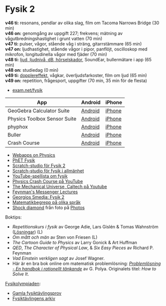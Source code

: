 # Fysik 2
**v46 ti:** resonans, pendlar av olika slag, film om Tacoma Narrows Bridge (30 min)  
**v46 on:** genomgång av uppgift 227; frekvens; mätning av vågutbredningshastighet i grunt vatten (70 min)  
**v47 ti:** pulser, vågor, stående våg i sträng, gitarrstämmare (65 min)  
**v47 on:** ljudhastighet, stående vågor i pipor, panflöjt, oscilloskop med mikrofon, longitudinella vågor med fjäder (70 min)  
**v48 ti:** [ljud, ljudnivå, dB, hörselskador](https://www.overleaf.com/read/qbbmyhngskdz#1fcd87), SoundEar, bullermätare i app (65 min)  
**v48 on:** studiedag (0 min)  
**v49 ti:** [dopplereffekt](https://www.overleaf.com/read/gmmrszkgdqfv#04abc9), vågkar, överljudsfarkoster, film om ljud (65 min)  
**v49 on:** repetition, frågesport, uppgifter (70 min, 35 min för de flesta)  

* [exam.net/fysik](https://exam.net/fysik)  

| App | Android | iPhone |  
| --- | --- | --- |  
| GeoGebra Calculator Suite | [Android](https://play.google.com/store/apps/details?id=org.geogebra.android.calculator.suite) | [iPhone](https://apps.apple.com/us/app/geogebra-calculator-suite/id1504416652?platform=iphone) |  
| Physics Toolbox Sensor Suite | [Android](https://play.google.com/store/apps/details?id=com.chrystianvieyra.physicstoolboxsuite) | [iPhone](https://apps.apple.com/cy/app/physics-toolbox-sensor-suite/id1128914250?platform=iphone) |  
| phyphox | [Android](https://play.google.com/store/apps/details?id=de.rwth_aachen.phyphox) | [iPhone](https://apps.apple.com/us/app/phyphox/id1127319693?platform=iphone) |
| Buller | [Android](https://play.google.com/store/apps/details?id=se.av.buller) | [iPhone](https://apps.apple.com/se/app/buller/id418022274?platform=iphone) |
| Crash Course | [Android](https://play.google.com/store/apps/details?id=com.complexly.thecrashcourse) | [iPhone](https://apps.apple.com/us/app/crash-course-watch-and-study/id1505594172) |  

* [Webapps on Physics](https://www.walter-fendt.de/html5/phen/)  
* [PhET Fysik](https://phet.colorado.edu/en/simulations/filter?locale=sv&subjects=physics&type=html,prototype)  
* [Scratch-studio för Fysik 2](https://scratch.mit.edu/studios/33395332)  
* [Scratch-studio för fysik i allmänhet](https://scratch.mit.edu/studios/243209)  
* [YouTube-spellista om fysik](https://www.youtube.com/playlist?list=PLUx1NFKWh2OGMSiIEH2w4P-HaR8j6CyW5)  
* [Physics Crash Course på YouTube](https://youtube.com/playlist?list=PL8dPuuaLjXtN0ge7yDk_UA0ldZJdhwkoV&si=5ZMK_3aU2UyWxvSO)  
* [The Mechanical Universe, Caltech på Youtube](https://www.youtube.com/playlist?list=PL8_xPU5epJddRABXqJ5h5G0dk-XGtA5cZ)  
* [Feynman's Messenger Lectures](https://www.feynmanlectures.caltech.edu/messenger.html)  
* [Georgios Smedja: Fysik 2](http://www.georgiostheodoridis.se/sv/articles.php?cid=8)  
* [Matematikbegrepp på olika språk](https://www.skolverket.se/skolutveckling/inspiration-och-stod-i-arbetet/stod-i-arbetet/resurser-for-undervisning-i-modersmal#h-Matematikbegreppochandramaterialforundervisningimatematik)
* [Shock diamond](https://en.wikipedia.org/wiki/Shock_diamond) från foto på [Photos](https://photos.app.goo.gl/jkHCUrvScrMH8fqaA)

Boktips:  
* *Repetitionskurs i fysik* av George Adie, Lars Gislén & Tomas Wahnström ([Lösningar](https://gy.orbin.se/fysik/Repetitionskurs_i_fysik_lsg.pdf)) (L)  
* *Om mått och män* av Sten von Friesen (L)  
* *The Cartoon Guide to Physics* av Larry Gonick & Art Huffman  
* *QED*, *The Character of Physical Law*, & *Six Easy Pieces* av Richard P. Feynman  
* *Vad Einstein verkligen sagt* av Josef Wagner.  
* Här är en bra bok online om matematisk problemlösning: [*Problemlösning - En handbok i rationellt tänkande*](http://www.kevius.com/polya/) av G. Polya. Originalets titel: *How to Solve It*.  
<!-- https://gy.orbin.se/fysik/b/-->  

[Fysikolympiaden](https://sv.wikipedia.org/wiki/Fysikolympiaden):  
* [Gamla fysiktävlingsprov](http://home.thep.lu.se/%7Elarsg/Site/PC.html)  
* [Fysiktävlingens arkiv](http://physics.gu.se/fysikaktuellt/fysiktavling/arkiv.html)  
